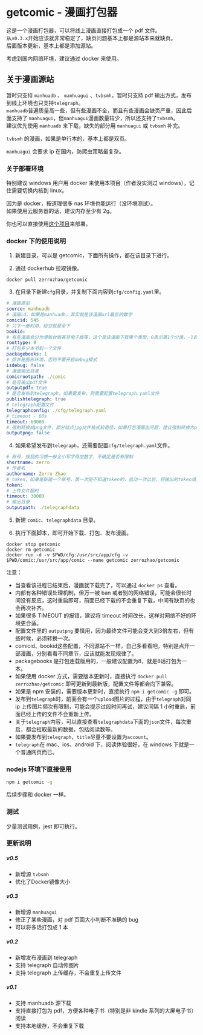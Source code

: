 # getcomic - 漫画打包器

这是一个漫画打包器，可以将线上漫画直接打包成一个 pdf 文件。  
从`v0.3.x`开始应该就非常稳定了，缺页问题基本上都是源站本来就缺页。  
后面版本更新，基本上都是添加源站。

考虑到国内网络环境，建议通过 docker 来使用。

## 关于漫画源站

暂时只支持 `manhuadb` 、 `manhuagui` 、`tvbsmh`，暂时只支持 pdf 输出方式，发布到线上环境也只支持`telegraph`。  
`manhuadb`普遍质量高一些，但有些漫画不全，而且有些漫画会缺页严重，因此后面支持了 `manhuagui`，但`manhuagui`漫画数量较少，所以还支持了`tvbsmh`。  
建议优先使用 `manhuadb` 来下载，缺失的部分用 `manhuagui` 或 `tvbsmh` 补完。

`tvbsmh` 的漫画，如果是单行本的，基本上都是双页。

`manhuagui` 会要求 ip 在国内，防爬虫策略最复杂。

### 关于部署环境

特别建议 windows 用户用 docker 来使用本项目（作者没实测过 windows），记住需要切换内核到 linux。

因为是 docker，按道理很多 nas 环境也能运行（没环境测试）。  
如果使用云服务器的话，建议内存至少有 2g。

你也可以直接使用[这个项目](https://github.com/zhs007/dockerscripts/tree/master/getcomic)来部署。

### docker 下的使用说明

1. 新建目录，可以是 getcomic，下面所有操作，都在该目录下进行。

2. 通过 dockerhub 拉取镜像。

```
docker pull zerrozhao/getcomic
```

3. 在目录下新建`cfg`目录，并复制下面内容到`cfg/config.yaml`里。

```yaml
# 漫画源站
source: manhuadb
# 漫画id，如果是manhuadb，其实就是该漫画url最后的数字
comicid: 545
# 只下一册时用，给空就是全下
bookid:
# 有些漫画会分为港版台版甚至电子版等，这个是该漫画下载哪个类型，0表示第1个分类，-1表示全部下载
roottype: 0
# 打包多少本书到一个文件
packagebooks: 1
# 除非是图形环境，否则不要开启debug模式
isdebug: false
# 漫画输出目录
comicrootpath: ./comic
# 是否输出pdf文件
outputpdf: true
# 是否发布到telegraph，如果要发布，则需要配置telegraph.yaml文件
publishtelegraph: true
# telegraph配置文件
telegraphconfig: ./cfg/telegraph.yaml
# timeout - 60s
timeout: 60000
# 强制转换成png文件，部分站点jpg文件格式较奇怪，如果打包漫画出问题，建议强制转换为png下载。但强制转换png后，一般文件都会变大一些
outputpng: false
```

4. 如果希望发布到`telegraph`，还需要配置`cfg/telegraph.yaml`文件。

```yaml
# 账号，按我的习惯一般全小写字母加数字，不确定是否有限制
shortname: zerro
# 作者名
authorname: Zerro Zhao
# token，如果是新建一个账号，第一次是不知道token的，启动一次以后，将输出的token填到这里
token:
# 上传文件超时
timeout: 30000
# 输出目录
outputpath: ./telegraphdata
```

5. 新建 `comic`、`telegraphdata` 目录。

6. 执行下面脚本，即可开始下载、打包、发布漫画。

```
docker stop getcomic
docker rm getcomic
docker run -d -v $PWD/cfg:/usr/src/app/cfg -v $PWD/comic:/usr/src/app/comic --name getcomic zerrozhao/getcomic
```

注意：

- 当查看该进程已结束后，漫画就下载完了，可以通过 `docker ps` 查看。
- 内部有各种错误处理机制，但万一被 ban 或者别的网络错误，可能会很长时间没有反应，这时重启即可，前面已经下载的不会重复下载，中间有缺页的也会再次补齐。
- 如果很多 TIMEOUT 的报错，建议将 timeout 时间改长，这样对网络不好的环境更合适。
- 配置文件里的 ``outputpng`` 要慎用，因为最终文件可能会变大到3倍左右，但有些时候，必须转换一次。
- comicid、bookid这些配置，不同源站不一样，自己多看看吧，特别是点开一部漫画，分别看看不同章节，应该就能发现规律了。
- packagebooks 是打包连载版用的，一般建议配置为8，就是8话打包为一本。
- 如果使用 docker 方式，需要版本更新时，直接执行 `docker pull zerrozhao/getcomic` 即可更新到最新版，配置文件等都会向下兼容。
- 如果是 npm 安装的，需要版本更新时，直接执行 `npm i getcomic -g` 即可。
- 发布到`telegraph`时，前面会有一个`upload`图片的过程，由于`telegraph`对同 ip 上传图片频次有限制，可能会提示过段时间再试，建议间隔 1 小时重启，前面已经上传的文件不会重新上传。
- 关于`telegraph`内容，可以直接查看`telegraphdata`下面的`json`文件，每次重启，都会拉取最新的数据，包括阅读数等。
- 如果要发布到`telegraph`，`title`尽量不要设置为`account`。
- `telegraph`在 mac、ios、android 下，阅读体验很好，在 windows 下就是一个普通网页而已。

### nodejs 环境下直接使用

```sh
npm i getcomic -g
```

后续步骤和 docker 一样。

### 测试

少量测试用例，jest 即可执行。

### 更新说明

##### v0.5

- 新增源 `tvbsmh`
- 优化了Docker镜像大小

##### v0.3

- 新增源 `manhuagui`
- 修正了某些漫画，对 pdf 页面大小判断不准确的 bug
- 可以将多话打包成 1 本

##### v0.2

- 新增发布漫画到 telegraph
- 支持 telegraph 自动传图片
- 支持 telegraph 上传缓存，不会重复上传文件

##### v0.1

- 支持 manhuadb 源下载
- 支持直接打包为 pdf，方便各种电子书（特别是非 kindle 系列的大屏电子书）阅读
- 支持本地缓存，不会重复下载

